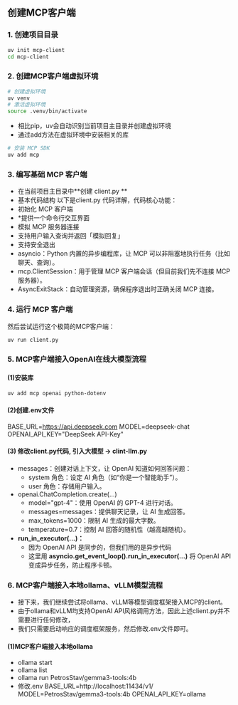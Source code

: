 ## 创建MCP客户端
### 1. 创建项目目录
```bash
uv init mcp-client
cd mcp-client
```

### 2. 创建MCP客户端虚拟环境
```bash
# 创建虚拟环境
uv venv
# 激活虚拟环境
source .venv/bin/activate
```
- 相比pip，uv会自动识别当前项目主目录并创建虚拟环境
- 通过add方法在虚拟环境中安装相关的库
```bash
# 安装 MCP SDK
uv add mcp
```

### 3. 编写基础 MCP 客户端
- 在当前项目主目录中**创建 client.py **
- 基本代码结构
以下是client.py 代码详解，代码核心功能：
- 初始化 MCP 客户端
- *提供一个命令行交互界面
- 模拟 MCP 服务器连接
- 支持用户输入查询并返回「模拟回复」
- 支持安全退出
- asyncio：Python 内置的异步编程库，让 MCP 可以非阻塞地执行任务（比如聊天、查询）。
- mcp.ClientSession：用于管理 MCP 客户端会话（但目前我们先不连接 MCP 服务器）。
- AsyncExitStack：自动管理资源，确保程序退出时正确关闭 MCP 连接。

### 4. 运行 MCP 客户端
然后尝试运行这个极简的MCP客户端：
```bash
uv run client.py
```

### 5. MCP客户端接入OpenAI在线大模型流程
#### (1)安装库
```bash
uv add mcp openai python-dotenv
```

#### (2)创建.env文件
BASE_URL=https://api.deepseek.com
MODEL=deepseek-chat      
OPENAI_API_KEY="DeepSeek API-Key"

#### (3) 修改client.py代码, 引入大模型 -> clint-llm.py
- messages：创建对话上下文，让 OpenAI 知道如何回答问题：
  - system 角色：设定 AI 角色（如“你是一个智能助手”）。
  - user 角色：存储用户输入。
- openai.ChatCompletion.create(...)
  - model="gpt-4"：使用 OpenAI 的 GPT-4 进行对话。
  - messages=messages：提供聊天记录，让 AI 生成回答。
  - max_tokens=1000：限制 AI 生成的最大字数。
  - temperature=0.7：控制 AI 回答的随机性（越高越随机）。
- **run_in_executor(...)：**
  - 因为 OpenAI API 是同步的，但我们用的是异步代码
  - 这里用 **asyncio.get_event_loop().run_in_executor(...)** 将 OpenAI API 变成异步任务，防止程序卡顿。

### 6. MCP客户端接入本地ollama、vLLM模型流程
- 接下来，我们继续尝试将ollama、vLLM等模型调度框架接入MCP的client。
- 由于ollama和vLLM均支持OpenAI API风格调用方法，因此上述client.py并不需要进行任何修改，
- 我们只需要启动响应的调度框架服务，然后修改.env文件即可。

#### (1)MCP客户端接入本地ollama
- ollama start
- ollama list
- ollama run PetrosStav/gemma3-tools:4b
- 修改.env
  BASE_URL=http://localhost:11434/v1/
  MODEL=PetrosStav/gemma3-tools:4b 
  OPENAI_API_KEY=ollama